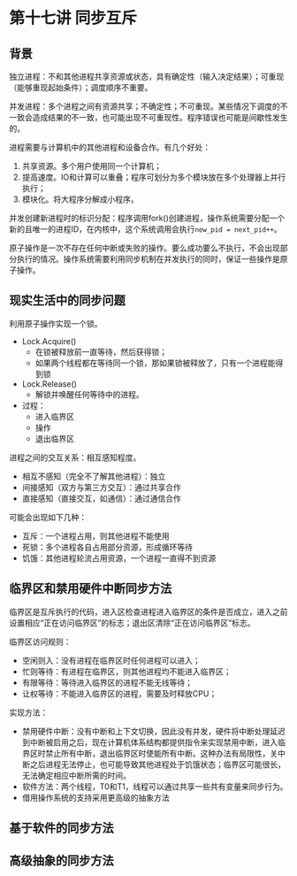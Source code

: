 # 第十七讲 同步互斥
## 背景
独立进程：不和其他进程共享资源或状态，具有确定性（输入决定结果）；可重现（能够重现起始条件）；调度顺序不重要。

并发进程：多个进程之间有资源共享；不确定性；不可重现。某些情况下调度的不一致会造成结果的不一致，也可能出现不可重现性。程序错误也可能是间歇性发生的。

进程需要与计算机中的其他进程和设备合作。有几个好处：
1. 共享资源。多个用户使用同一个计算机；
2. 提高速度。IO和计算可以重叠；程序可划分为多个模块放在多个处理器上并行执行；
3. 模块化。将大程序分解成小程序。

并发创建新进程时的标识分配：程序调用fork()创建进程，操作系统需要分配一个新的且唯一的进程ID，在内核中，这个系统调用会执行`new_pid = next_pid++`。

原子操作是一次不存在任何中断或失败的操作。要么成功要么不执行，不会出现部分执行的情况。操作系统需要利用同步机制在并发执行的同时，保证一些操作是原子操作。

## 现实生活中的同步问题
利用原子操作实现一个锁。
- Lock.Acquire()
    - 在锁被释放前一直等待，然后获得锁；
    - 如果两个线程都在等待同一个锁，那如果锁被释放了，只有一个进程能得到锁
- Lock.Release()
    - 解锁并唤醒任何等待中的进程。
- 过程：
    - 进入临界区
    - 操作
    - 退出临界区

进程之间的交互关系：相互感知程度。
- 相互不感知（完全不了解其他进程）：独立
- 间接感知（双方与第三方交互）：通过共享合作
- 直接感知（直接交互，如通信）：通过通信合作

可能会出现如下几种：
- 互斥：一个进程占用，则其他进程不能使用
- 死锁：多个进程各自占用部分资源，形成循环等待
- 饥饿：其他进程轮流占用资源，一个进程一直得不到资源

## 临界区和禁用硬件中断同步方法
临界区是互斥执行的代码，进入区检查进程进入临界区的条件是否成立，进入之前设置相应“正在访问临界区”的标志；退出区清除“正在访问临界区”标志。

临界区访问规则：
- 空闲则入：没有进程在临界区时任何进程可以进入；
- 忙则等待：有进程在临界区，则其他进程均不能进入临界区；
- 有限等待：等待进入临界区的进程不能无线等待；
- 让权等待：不能进入临界区的进程，需要及时释放CPU；

实现方法：
- 禁用硬件中断：没有中断和上下文切换，因此没有并发，硬件将中断处理延迟到中断被启用之后，现在计算机体系结构都提供指令来实现禁用中断，进入临界区时禁止所有中断，退出临界区时使能所有中断。这种办法有局限性，关中断之后进程无法停止，也可能导致其他进程处于饥饿状态；临界区可能很长，无法确定相应中断所需的时间。
- 软件方法：两个线程，T0和T1，线程可以通过共享一些共有变量来同步行为。
- 借用操作系统的支持采用更高级的抽象方法




## 基于软件的同步方法
## 高级抽象的同步方法